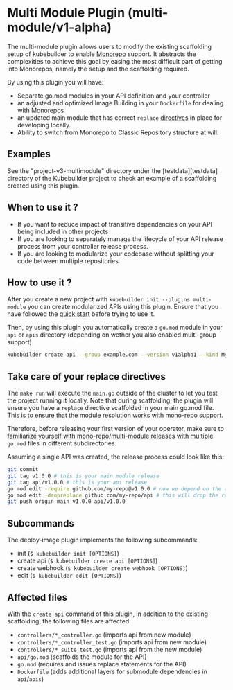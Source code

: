 # Multi Module Plugin (multi-module/v1-alpha)

The multi-module plugin allows users to modify the existing scaffolding setup of kubebuilder to enable [Monorepo][monorepo] support. It abstracts the complexities to achieve this goal by easing the most difficult part of getting into Monorepos, namely the setup and the scaffolding required.

By using this plugin you will have:

- Separate go.mod modules in your API definition and your controller
- an adjusted and optimized Image Building in your `Dockerfile` for dealing with Monorepos
- an updated main module that has correct `replace` [directives][replace-directives] in place for developing locally.
- Ability to switch from Monorepo to Classic Repository structure at will.

<aside class="note">
<h1>Examples</h1>

See the "project-v3-multimodule" directory under the [testdata][testdata] directory of the Kubebuilder project to check an example of a scaffolding created using this plugin.

</aside>

## When to use it ?

- If you want to reduce impact of transitive dependencies on your API being included in other projects
- If you are looking to separately manage the lifecycle of your API release process from your controller release process.
- If you are looking to modularize your codebase without splitting your code between multiple repositories.

## How to use it ?

After you create a new project with `kubebuilder init --plugins multi-module` you can create modularized APIs using this plugin. Ensure that you have followed the [quick start](https://book.kubebuilder.io/quick-start.html) before trying to use it.

Then, by using this plugin you automatically create a `go.mod` module in your `api` or `apis` directory (depending on wether you also enabled multi-group support)

```sh
kubebuilder create api --group example.com --version v1alpha1 --kind MyKind
```

<aside class="warning">
<h1>Take care of your replace directives</h1>

The `make run` will execute the `main.go` outside of the cluster to let you test the project running it locally. Note that during scaffolding, the plugin will ensure you have a `replace` directive scaffolded in your main go.mod file. This is to ensure that the module resolution works with mono-repo support.

Therefore, before releasing your first version of your operator, make sure to [familiarize yourself with mono-repo/multi-module releases][multi-module-repositories] with multiple `go.mod` files in different subdirectories.

Assuming a single API was created, the release process could look like this:

```sh
git commit
git tag v1.0.0 # this is your main module release
git tag api/v1.0.0 # this is your api release
go mod edit -require github.com/my-repo@v1.0.0 # now we depend on the api module in the main module
go mod edit -dropreplace github.com/my-repo/api # this will drop the replace directive for local development, meaning the sources from the VCS will be used instead of the ones in your monorepo checked out locally.
git push origin main v1.0.0 api/v1.0.0
```

</aside>

## Subcommands

The deploy-image plugin implements the following subcommands:

- init (`$ kubebuilder init [OPTIONS]`)
- create api (`$ kubebuilder create api [OPTIONS]`)
- create webhook (`$ kubebuilder create webhook [OPTIONS]`)
- edit (`$ kubebuilder edit [OPTIONS]`)

## Affected files

With the `create api` command of this plugin, in addition to the existing scaffolding, the following files are affected:

- `controllers/*_controller.go` (imports api from new module)
- `controllers/*_controller_test.go` (imports api from new module)
- `controllers/*_suite_test.go` (imports api from the new module)
- `api/go.mod` (scaffolds the module for the API)
- `go.mod` (requires and issues replace statements for the API)
- `Dockerfile` (adds additional layers for submodule dependencies in `api`/`apis`)

[monorepo]: https://en.wikipedia.org/wiki/Monorepo
[replace-directives]: https://go.dev/ref/mod#go-mod-file-replace
[multi-module-repositories]: https://github.com/golang/go/wiki/Modules#faqs--multi-module-repositories
